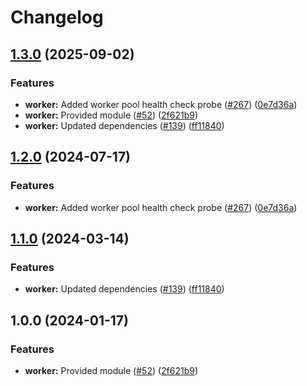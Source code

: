 # Changelog

## [1.3.0](https://github.com/bhardwajRahul/yokai/compare/worker-v1.2.0...worker/v1.3.0) (2025-09-02)


### Features

* **worker:** Added worker pool health check probe ([#267](https://github.com/bhardwajRahul/yokai/issues/267)) ([0e7d36a](https://github.com/bhardwajRahul/yokai/commit/0e7d36a46ee5bd52b4f5917772beb4a85d7e6c6a))
* **worker:** Provided module ([#52](https://github.com/bhardwajRahul/yokai/issues/52)) ([2f621b9](https://github.com/bhardwajRahul/yokai/commit/2f621b92fdb7aa069ca2571b1a7b14612b902a19))
* **worker:** Updated dependencies ([#139](https://github.com/bhardwajRahul/yokai/issues/139)) ([ff11840](https://github.com/bhardwajRahul/yokai/commit/ff1184014819a794191744b661b5ef4729f0f0a7))

## [1.2.0](https://github.com/ankorstore/yokai/compare/worker/v1.1.0...worker/v1.2.0) (2024-07-17)


### Features

* **worker:** Added worker pool health check probe ([#267](https://github.com/ankorstore/yokai/issues/267)) ([0e7d36a](https://github.com/ankorstore/yokai/commit/0e7d36a46ee5bd52b4f5917772beb4a85d7e6c6a))

## [1.1.0](https://github.com/ankorstore/yokai/compare/worker/v1.0.0...worker/v1.1.0) (2024-03-14)


### Features

* **worker:** Updated dependencies ([#139](https://github.com/ankorstore/yokai/issues/139)) ([ff11840](https://github.com/ankorstore/yokai/commit/ff1184014819a794191744b661b5ef4729f0f0a7))

## 1.0.0 (2024-01-17)


### Features

* **worker:** Provided module ([#52](https://github.com/ankorstore/yokai/issues/52)) ([2f621b9](https://github.com/ankorstore/yokai/commit/2f621b92fdb7aa069ca2571b1a7b14612b902a19))
